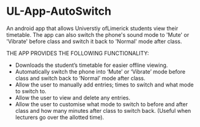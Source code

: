 # UL-App-AutoSwitch
An android app that allows Universtiy ofLimerick students view their timetable. 
The app can also switch the phone's sound mode to 'Mute' or 'Vibrate' before class and switch it back to 'Normal' mode after class.

 THE APP PROVIDES THE FOLLOWING FUNCTIONALITY:
 
- Downloads the student’s timetable for easier offline viewing.
- Automatically switch the phone into ‘Mute’ or ‘Vibrate’ mode before class and switch back to ‘Normal’ mode after class.
- Allow the user to manually add entries; times to switch and what mode to switch to.
- Allow the user to view and delete any entries.
- Allow the user to customise what mode to switch to before and after class and how many minutes after class to switch back. (Useful when lecturers go over the allotted time).
